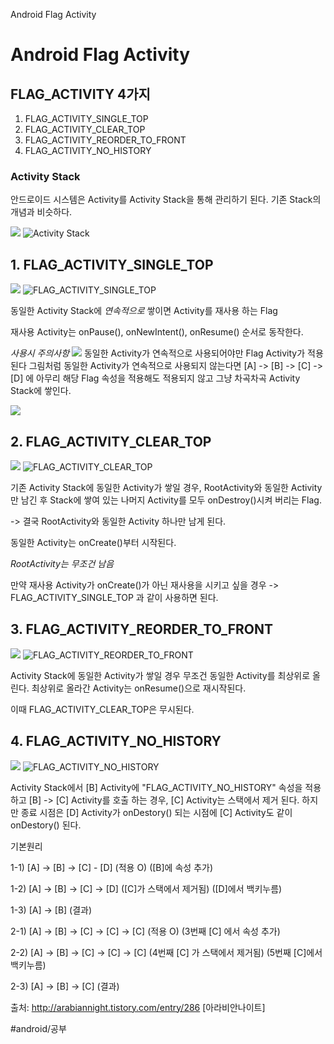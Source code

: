 Android Flag Activity

# Android Flag Activity
## FLAG_ACTIVITY 4가지
1. FLAG_ACTIVITY_SINGLE_TOP
2. FLAG_ACTIVITY_CLEAR_TOP
3. FLAG_ACTIVITY_REORDER_TO_FRONT
4. FLAG_ACTIVITY_NO_HISTORY


### Activity Stack
안드로이드 시스템은 Activity를 Activity Stack을 통해 관리하기 된다. 기존 Stack의 개념과 비슷하다.

![](Android%20Flag%20Activity/0A11E662-740B-43EF-8D07-3EE5C8FD3B39.png)
![Activity Stack](https://t1.daumcdn.net/cfile/tistory/203CA83F50F2A97514)


## 1. FLAG_ACTIVITY_SINGLE_TOP
![](Android%20Flag%20Activity/BAA5BDC3-ED6C-4EFB-BD7C-3F962E88EE4B.png)
 ![FLAG_ACTIVITY_SINGLE_TOP](https://t1.daumcdn.net/cfile/tistory/1467E55050F188E135)

동일한 Activity Stack에 *연속적으로* 쌓이면 Activity를 재사용 하는 Flag

재사용 Activity는 onPause(), onNewIntent(), onResume() 순서로 동작한다.


*사용시 주의사항*
![](Android%20Flag%20Activity/E6FAC0AA-C180-4AD7-9B1E-3E910B3001D0.png)
 동일한 Activity가 연속적으로 사용되어야만 Flag Activity가 적용 된다
 그림처럼 동일한 Activity가 연속적으로 사용되지 않는다면 [A] -> [B] -> [C] -> [D] 에 아무리 해당 Flag 속성을 적용해도 적용되지 않고 그냥 차곡차곡 Activity Stack에 쌓인다.

![](Android%20Flag%20Activity/BDCA7895-3AB7-4E19-923C-558C3928F0E8.png)


## 2. FLAG_ACTIVITY_CLEAR_TOP

![](Android%20Flag%20Activity/A9E3EFBC-52F0-4AFA-A076-D3F8591974FB.png)
![ FLAG_ACTIVITY_CLEAR_TOP](https://t1.daumcdn.net/cfile/tistory/2435BA4150F15C812A)

기존 Activity Stack에 동일한 Activity가 쌓일 경우, RootActivity와 동일한 Activity만 남긴 후 Stack에 쌓여 있는 나머지 Activity를 모두 onDestroy()시켜 버리는 Flag.

-> 결국 RootActivity와 동일한 Activity 하나만 남게 된다.

동일한 Activity는 onCreate()부터 시작된다.

*RootActivity는 무조건 남음*


만약 재사용 Activity가 onCreate()가 아닌 재사용을 시키고 싶을 경우  -> FLAG_ACTIVITY_SINGLE_TOP 과 같이 사용하면 된다.


## 3.  FLAG_ACTIVITY_REORDER_TO_FRONT
![](Android%20Flag%20Activity/B8D610FE-B283-4E48-AE45-7ABB63D30183.png)
![FLAG_ACTIVITY_REORDER_TO_FRONT](https://t1.daumcdn.net/cfile/tistory/2674C64A50F16CFA0E)

Activity Stack에 동일한 Activity가 쌓일 경우 무조건 동일한 Activity를 최상위로 올린다. 최상위로 올라간 Activity는 onResume()으로 재시작된다. 

이때 FLAG_ACTIVITY_CLEAR_TOP은 무시된다.


## 4. FLAG_ACTIVITY_NO_HISTORY
![](Android%20Flag%20Activity/65A29526-668E-46F9-B78F-5DE1BEE20406.png)
![FLAG_ACTIVITY_NO_HISTORY](https://t1.daumcdn.net/cfile/tistory/2522794950F17ACE22)

Activity Stack에서 [B] Activity에 "FLAG_ACTIVITY_NO_HISTORY" 속성을 적용하고 [B] -> [C] Activity를 호출 하는 경우, [C] Activity는 스택에서 제거 된다. 하지만 종료 시점은 [D] Activity가 onDestory() 되는 시점에 [C] Activity도 같이 onDestory() 된다.


기본원리

1-1) [A] -> [B] -> [C] - [D]  (적용 O) ([B]에 속성 추가)  

1-2) [A] -> [B] -> [C] -> [D]  ([C]가 스택에서 제거됨) ([D]에서 백키누름)  

1-3) [A] -> [B]  (결과)


2-1) [A] -> [B] -> [C] -> [C] -> [C]  (적용 O)  (3번째 [C] 에서 속성 추가)

2-2) [A] -> [B] -> [C] -> [C] -> [C]  (4번째 [C] 가 스택에서 제거됨) (5번째 [C]에서 백키누름) 

2-3) [A] -> [B] -> [C]  (결과)





출처: http://arabiannight.tistory.com/entry/286 [아라비안나이트]

#android/공부